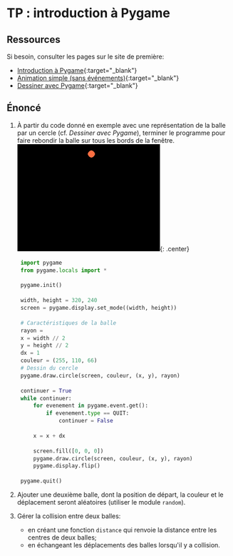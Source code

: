 # TP : introduction à Pygame


## Ressources
Si besoin, consulter les pages sur le site de première:

- [Introduction à Pygame](https://cgouygou.github.io/1NSI/T08_Extras/3Pygame/01-Pygame_intro/){:target="_blank"} 
- [Animation simple (sans événements)](https://cgouygou.github.io/1NSI/T08_Extras/3Pygame/02-Pygame_image/){:target="_blank"} 
- [Dessiner avec Pygame](https://cgouygou.github.io/1NSI/T08_Extras/3Pygame/04-Pygame_extras/#2-dessiner-avec-pygame){:target="_blank"} 

## Énoncé

1. À partir du code donné en exemple avec une représentation de la balle par un cercle (cf. *Dessiner avec Pygame*), terminer le programme pour faire rebondir la balle sur tous les bords de la fenêtre.
    ![](../images/balle.gif){: .center}

   ```python linenums='1'
    import pygame
    from pygame.locals import *

    pygame.init()

    width, height = 320, 240
    screen = pygame.display.set_mode((width, height))

    # Caractéristiques de la balle
    rayon = 
    x = width // 2 
    y = height // 2
    dx = 1
    couleur = (255, 110, 66)
    # Dessin du cercle
    pygame.draw.circle(screen, couleur, (x, y), rayon)

    continuer = True
    while continuer:
        for evenement in pygame.event.get():
            if evenement.type == QUIT:
                continuer = False
        
        x = x + dx
        
        screen.fill([0, 0, 0])
        pygame.draw.circle(screen, couleur, (x, y), rayon)
        pygame.display.flip()

    pygame.quit()

    ```
    
3. Ajouter une deuxième balle, dont la position de départ, la couleur et le déplacement seront aléatoires (utiliser le module `random`).
4. Gérer la collision entre deux balles:
    - en créant une fonction `distance` qui renvoie la distance entre les centres de deux balles;
    - en échangeant les déplacements des balles lorsqu'il y a collision.
